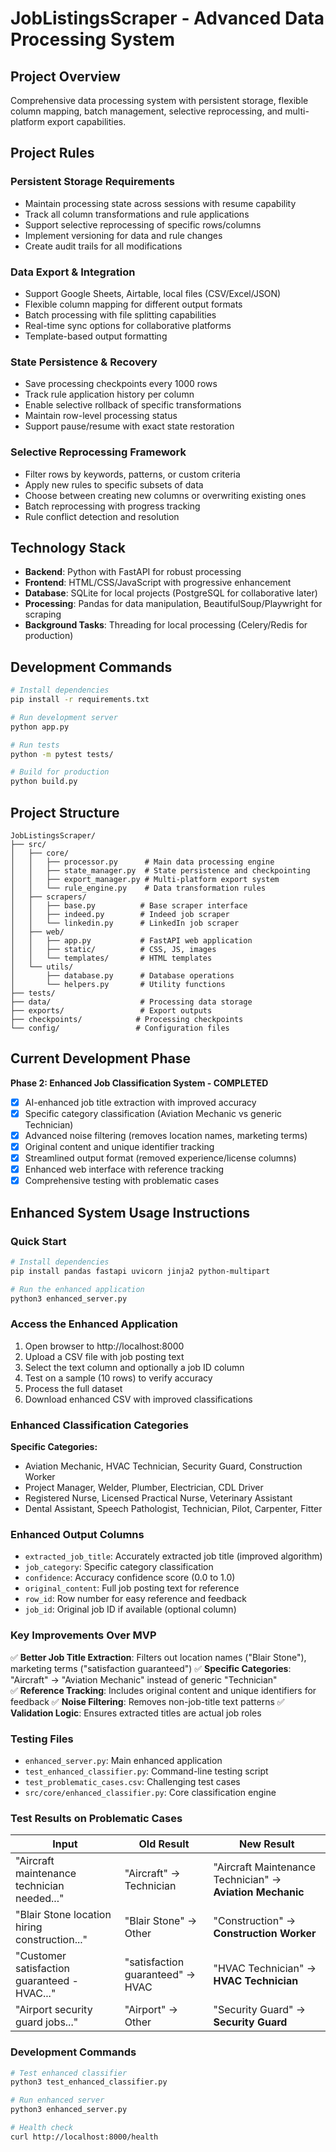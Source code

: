 # JobListingsScraper - Advanced Data Processing System

## Project Overview
Comprehensive data processing system with persistent storage, flexible column mapping, batch management, selective reprocessing, and multi-platform export capabilities.

## Project Rules

### Persistent Storage Requirements
- Maintain processing state across sessions with resume capability
- Track all column transformations and rule applications
- Support selective reprocessing of specific rows/columns
- Implement versioning for data and rule changes
- Create audit trails for all modifications

### Data Export & Integration
- Support Google Sheets, Airtable, local files (CSV/Excel/JSON)
- Flexible column mapping for different output formats
- Batch processing with file splitting capabilities
- Real-time sync options for collaborative platforms
- Template-based output formatting

### State Persistence & Recovery
- Save processing checkpoints every 1000 rows
- Track rule application history per column
- Enable selective rollback of specific transformations
- Maintain row-level processing status
- Support pause/resume with exact state restoration

### Selective Reprocessing Framework
- Filter rows by keywords, patterns, or custom criteria
- Apply new rules to specific subsets of data
- Choose between creating new columns or overwriting existing ones
- Batch reprocessing with progress tracking
- Rule conflict detection and resolution

## Technology Stack
- **Backend**: Python with FastAPI for robust processing
- **Frontend**: HTML/CSS/JavaScript with progressive enhancement
- **Database**: SQLite for local projects (PostgreSQL for collaborative later)
- **Processing**: Pandas for data manipulation, BeautifulSoup/Playwright for scraping
- **Background Tasks**: Threading for local processing (Celery/Redis for production)

## Development Commands
```bash
# Install dependencies
pip install -r requirements.txt

# Run development server
python app.py

# Run tests
python -m pytest tests/

# Build for production
python build.py
```

## Project Structure
```
JobListingsScraper/
├── src/
│   ├── core/
│   │   ├── processor.py      # Main data processing engine
│   │   ├── state_manager.py  # State persistence and checkpointing
│   │   ├── export_manager.py # Multi-platform export system
│   │   └── rule_engine.py    # Data transformation rules
│   ├── scrapers/
│   │   ├── base.py          # Base scraper interface
│   │   ├── indeed.py        # Indeed job scraper
│   │   └── linkedin.py      # LinkedIn job scraper
│   ├── web/
│   │   ├── app.py           # FastAPI web application
│   │   ├── static/          # CSS, JS, images
│   │   └── templates/       # HTML templates
│   └── utils/
│       ├── database.py      # Database operations
│       └── helpers.py       # Utility functions
├── tests/
├── data/                    # Processing data storage
├── exports/                 # Export outputs
├── checkpoints/            # Processing checkpoints
└── config/                 # Configuration files
```

## Current Development Phase
**Phase 2: Enhanced Job Classification System - COMPLETED**
- [x] AI-enhanced job title extraction with improved accuracy
- [x] Specific category classification (Aviation Mechanic vs generic Technician)
- [x] Advanced noise filtering (removes location names, marketing terms)
- [x] Original content and unique identifier tracking
- [x] Streamlined output format (removed experience/license columns)
- [x] Enhanced web interface with reference tracking
- [x] Comprehensive testing with problematic cases

## Enhanced System Usage Instructions

### Quick Start
```bash
# Install dependencies
pip install pandas fastapi uvicorn jinja2 python-multipart

# Run the enhanced application
python3 enhanced_server.py
```

### Access the Enhanced Application
1. Open browser to http://localhost:8000
2. Upload a CSV file with job posting text
3. Select the text column and optionally a job ID column
4. Test on a sample (10 rows) to verify accuracy
5. Process the full dataset
6. Download enhanced CSV with improved classifications

### Enhanced Classification Categories
**Specific Categories:**
- Aviation Mechanic, HVAC Technician, Security Guard, Construction Worker
- Project Manager, Welder, Plumber, Electrician, CDL Driver
- Registered Nurse, Licensed Practical Nurse, Veterinary Assistant
- Dental Assistant, Speech Pathologist, Technician, Pilot, Carpenter, Fitter

### Enhanced Output Columns
- `extracted_job_title`: Accurately extracted job title (improved algorithm)
- `job_category`: Specific category classification  
- `confidence`: Accuracy confidence score (0.0 to 1.0)
- `original_content`: Full job posting text for reference
- `row_id`: Row number for easy reference and feedback
- `job_id`: Original job ID if available (optional column)

### Key Improvements Over MVP
✅ **Better Job Title Extraction**: Filters out location names ("Blair Stone"), marketing terms ("satisfaction guaranteed")
✅ **Specific Categories**: "Aircraft" → "Aviation Mechanic" instead of generic "Technician"  
✅ **Reference Tracking**: Includes original content and unique identifiers for feedback
✅ **Noise Filtering**: Removes non-job-title text patterns
✅ **Validation Logic**: Ensures extracted titles are actual job roles

### Testing Files
- `enhanced_server.py`: Main enhanced application
- `test_enhanced_classifier.py`: Command-line testing script
- `test_problematic_cases.csv`: Challenging test cases
- `src/core/enhanced_classifier.py`: Core classification engine

### Test Results on Problematic Cases
| Input | Old Result | New Result |
|-------|------------|------------|
| "Aircraft maintenance technician needed..." | "Aircraft" → Technician | "Aircraft Maintenance Technician" → **Aviation Mechanic** |
| "Blair Stone location hiring construction..." | "Blair Stone" → Other | "Construction" → **Construction Worker** |
| "Customer satisfaction guaranteed - HVAC..." | "satisfaction guaranteed" → HVAC | "HVAC Technician" → **HVAC Technician** |
| "Airport security guard jobs..." | "Airport" → Other | "Security Guard" → **Security Guard** |

### Development Commands
```bash
# Test enhanced classifier
python3 test_enhanced_classifier.py

# Run enhanced server  
python3 enhanced_server.py

# Health check
curl http://localhost:8000/health
```